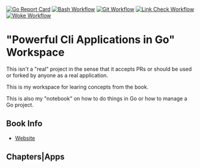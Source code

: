[![Go Report Card](https://goreportcard.com/badge/github.com/vpayno/powerful-cli-apps-in-go-workspace)](https://goreportcard.com/report/github.com/vpayno/powerful-cli-apps-in-go-workspace)
[![Bash Workflow](https://github.com/vpayno/powerful-cli-apps-in-go-workspace/actions/workflows/bash.yml/badge.svg)](https://github.com/vpayno/powerful-cli-apps-in-go-workspace/actions/workflows/bash.yml)
[![Git Workflow](https://github.com/vpayno/powerful-cli-apps-in-go-workspace/actions/workflows/git.yml/badge.svg)](https://github.com/vpayno/powerful-cli-apps-in-go-workspace/actions/workflows/git.yml)
[![Link Check Workflow](https://github.com/vpayno/powerful-cli-apps-in-go-workspace/actions/workflows/links.yml/badge.svg)](https://github.com/vpayno/powerful-cli-apps-in-go-workspace/actions/workflows/links.yml)
[![Woke Workflow](https://github.com/vpayno/gophercises-quizgame/actions/workflows/woke.yml/badge.svg)](https://github.com/vpayno/gophercises-quizgame/actions/workflows/woke.yml)

# "Powerful Cli Applications in Go" Workspace

This isn't a "real" project in the sense that it accepts PRs or should be used or forked by anyone as a real application.

This is my workspace for learing concepts from the book.

This is also my "notebook" on how to do things in Go or how to manage a Go project.

## Book Info

- [Website](https://pragprog.com/titles/rggo/powerful-command-line-applications-in-go/)

## Chapters|Apps
